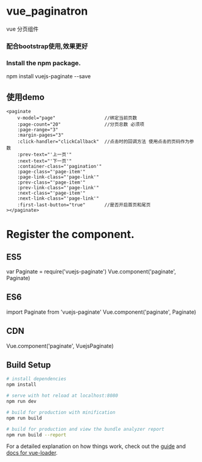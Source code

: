 # vue_paginatron

vue 分页组件

### 配合bootstrap使用,效果更好
### Install the npm package.
npm install vuejs-paginate --save

## 使用demo

```
<paginate
    v-model="page"                  //绑定当前页数
    :page-count="20"                //分页总数 必须项
    :page-range="3"
    :margin-pages="3"
    :click-handler="clickCallback"  //点击时的回调方法 使用点击的页码作为参数
    :prev-text="'上一页'"
    :next-text="'下一页'"
    :container-class="'pagination'"
    :page-class="'page-item'"
    :page-link-class="'page-link'"
    :prev-class="'page-item'"
    :prev-link-class="'page-link'"
    :next-class="'page-item'"
    :next-link-class="'page-link'"
    :first-last-button="true"       //是否开启首页和尾页
></paginate>
```

# Register the component.
## ES5
var Paginate = require('vuejs-paginate')
Vue.component('paginate', Paginate)
## ES6
import Paginate from 'vuejs-paginate'
Vue.component('paginate', Paginate)

## CDN
<!-- use the latest release -->
<script src="https://unpkg.com/vuejs-paginate@latest"></script>
<!-- or use the specify version -->
<script src="https://unpkg.com/vuejs-paginate@0.9.0"></script>
Vue.component('paginate', VuejsPaginate)



## Build Setup

``` bash
# install dependencies
npm install

# serve with hot reload at localhost:8080
npm run dev

# build for production with minification
npm run build

# build for production and view the bundle analyzer report
npm run build --report
```

For a detailed explanation on how things work, check out the [guide](http://vuejs-templates.github.io/webpack/) and [docs for vue-loader](http://vuejs.github.io/vue-loader).
